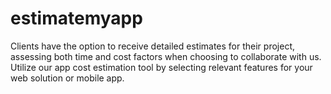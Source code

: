 # estimatemyapp
Clients have the option to receive detailed estimates for their project, assessing both time and cost factors when choosing to collaborate with us. Utilize our app cost estimation tool by selecting relevant features for your web solution or mobile app.
